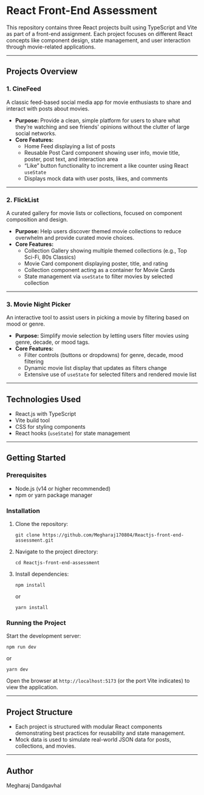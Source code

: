 # React Front-End Assessment

This repository contains three React projects built using TypeScript and Vite as part of a front-end assignment. Each project focuses on different React concepts like component design, state management, and user interaction through movie-related applications.

***

## Projects Overview

### 1. CineFeed

A classic feed-based social media app for movie enthusiasts to share and interact with posts about movies.

- **Purpose:** Provide a clean, simple platform for users to share what they’re watching and see friends' opinions without the clutter of large social networks.
- **Core Features:**
  - Home Feed displaying a list of posts
  - Reusable Post Card component showing user info, movie title, poster, post text, and interaction area
  - “Like” button functionality to increment a like counter using React `useState`
  - Displays mock data with user posts, likes, and comments

***

### 2. FlickList

A curated gallery for movie lists or collections, focused on component composition and design.

- **Purpose:** Help users discover themed movie collections to reduce overwhelm and provide curated movie choices.
- **Core Features:**
  - Collection Gallery showing multiple themed collections (e.g., Top Sci-Fi, 80s Classics)
  - Movie Card component displaying poster, title, and rating
  - Collection component acting as a container for Movie Cards
  - State management via `useState` to filter movies by selected collection

***

### 3. Movie Night Picker

An interactive tool to assist users in picking a movie by filtering based on mood or genre.

- **Purpose:** Simplify movie selection by letting users filter movies using genre, decade, or mood tags.
- **Core Features:**
  - Filter controls (buttons or dropdowns) for genre, decade, mood filtering
  - Dynamic movie list display that updates as filters change
  - Extensive use of `useState` for selected filters and rendered movie list

***

## Technologies Used

- React.js with TypeScript
- Vite build tool
- CSS for styling components
- React hooks (`useState`) for state management

***

## Getting Started

### Prerequisites

- Node.js (v14 or higher recommended)
- npm or yarn package manager

### Installation

1. Clone the repository:
   ```
   git clone https://github.com/Megharaj170804/Reactjs-front-end-assessment.git
   ```

2. Navigate to the project directory:
   ```
   cd Reactjs-front-end-assessment
   ```

3. Install dependencies:
   ```
   npm install
   ```
   or
   ```
   yarn install
   ```

### Running the Project

Start the development server:

```
npm run dev
```
or
```
yarn dev
```

Open the browser at `http://localhost:5173` (or the port Vite indicates) to view the application.

***

## Project Structure

- Each project is structured with modular React components demonstrating best practices for reusability and state management.
- Mock data is used to simulate real-world JSON data for posts, collections, and movies.

***

## Author

Megharaj Dandgavhal

